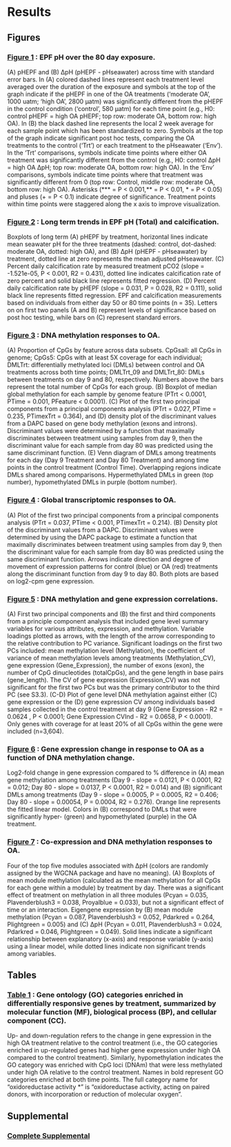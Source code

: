 

# Results

## Figures 
### [Figure 1](https://github.com/epigeneticstoocean/AE17_Cvirginica_MolecularResponse/blob/master/results/manuscript/figures/Figure1/Figure1.pdf) : EPF pH over the 80 day exposure.  
(A) pHEPF and (B) ΔpH (pHEPF - pHseawater) across time with standard error bars. In (A) colored dashed lines represent each treatment level averaged over the duration of the exposure and symbols at the top of the graph indicate if the pHEPF in one of the OA treatments (‘moderate OA’, 1000 uatm; ‘high OA’, 2800 μatm) was significantly different from the pHEPF in the control condition (‘control’, 580 μatm) for each time point (e.g., H0: control pHEPF = high OA pHEPF; top row: moderate OA, bottom row: high OA). In (B) the black dashed line represents the local 2 week average for each sample point which has been standardized to zero. Symbols at the top of the graph indicate significant post hoc tests, comparing the OA treatments to the control (‘Trt’) or each treatment to the pHseawater (‘Env’). In the ‘Trt’ comparisons, symbols indicate time points where either OA treatment was significantly different from the control (e.g., H0: control ΔpH = high OA ΔpH; top row: moderate OA, bottom row: high OA). In the ‘Env’ comparisons, symbols indicate time points where that treatment was significantly different from 0 (top row: Control, middle row: moderate OA, bottom row: high OA). Asterisks (*** = P < 0.001,** = P < 0.01, * = P < 0.05) and pluses (+ = P < 0.1) indicate degree of significance. Treatment points within time points were staggered along the x axis to improve visualization.

### [Figure 2](https://github.com/epigeneticstoocean/AE17_Cvirginica_MolecularResponse/blob/master/results/manuscript/figures/Figure2/Figure2.pdf) : Long term trends in EPF pH (Total) and calcification. 
Boxplots of long term (A) pHEPF by treatment, horizontal lines indicate mean seawater pH for the three treatments (dashed: control, dot-dashed: moderate OA, dotted: high OA), and (B) ΔpH (pHEPF - pHseawater)  by treatment, dotted line at zero represents the mean adjusted pHseawater. (C) Percent daily calcification rate by measured treatment pCO2 (slope = -1.521e-05, P < 0.001, R2  = 0.431), dotted line indicates calcification rate of zero percent and solid black line represents fitted regression. (D) Percent daily calcification rate by pHEPF (slope = 0.031, P = 0.028, R2 =  0.111), solid black line represents fitted regression. EPF and calcification measurements based on individuals from either day 50 or 80 time points (n = 35). Letters on on first two panels (A and B) represent levels of significance based on post hoc testing, while bars on (C) represent standard errors.
### [Figure 3](https://github.com/epigeneticstoocean/AE17_Cvirginica_MolecularResponse/blob/master/results/manuscript/figures/Figure3/Figure3_final.pdf) : DNA methylation responses to OA. 
(A) Proportion of CpGs by feature across data subsets. CpGsall: all CpGs in genome; CpGs5: CpGs with at least 5X coverage for each individual; DMLTrt: differentially methylated loci (DMLs) between control and OA treatments across both time points; DMLTrt_09 and DMLTrt_80: DMLs between treatments on day 9 and 80, respectively. Numbers above the bars represent the total number of CpGs for each group. (B) Boxplot of median global methylation for each sample by genome feature (PTrt < 0.0001, PTime = 0.001, PFeature < 0.0001). (C) Plot of the first two principal components from a principal components analysis (PTrt = 0.027, PTime = 0.235, PTimexTrt = 0.364), and (D) density plot of the discriminant values from a DAPC based on gene body methylation (exons and introns). Discriminant values were determined by a function that maximally discriminates between treatment using samples from day 9, then the discriminant value for each sample from day 80 was predicted using the same discriminant function. (E) Venn diagram of DMLs among treatments for each day (Day 9 Treatment and Day 80 Treatment) and among time points in the control treatment (Control Time). Overlapping regions indicate DMLs shared among comparisons. Hypermethylated DMLs in green (top number), hypomethylated DMLs in purple (bottom number).
### [Figure 4](https://github.com/epigeneticstoocean/AE17_Cvirginica_MolecularResponse/blob/master/results/manuscript/figures/Figure4/Figure4_final.pdf) : Global transcriptomic responses to OA. 
(A) Plot of the first two principal components from a principal components analysis (PTrt = 0.037, PTime < 0.001, PTimexTrt = 0.214). (B) Density plot of the discriminant values from a DAPC. Discriminant values were determined by using the DAPC package to estimate a function that maximally discriminates between treatment using samples from day 9, then the discriminant value for each sample from day 80 was predicted using the same discriminant function. Arrows indicate direction and degree of movement of expression patterns for control (blue) or OA (red) treatments along the discriminant function from day 9 to day 80. Both plots are based on log2-cpm gene expression.
### [Figure 5](https://github.com/epigeneticstoocean/AE17_Cvirginica_MolecularResponse/blob/master/results/manuscript/figures/Figure5/Figure5.pdf) : DNA methylation and gene expression correlations. 
(A) First two principal components and (B) the first and third components from a principle component analysis that included gene level summary variables for various attributes, expression, and methylation. Variable loadings plotted as arrows, with the length of the arrow corresponding to the relative contribution to PC variance. Significant loadings on the first two PCs included: mean methylation level (Methylation), the coefficient of variance of mean methylation levels among treatments (Methylation_CV), gene expression (Gene_Expression), the number of exons (exon), the number of CpG dinucleotides (totalCpGs), and the gene length in base pairs (gene_length). The CV of gene expression (Expression_CV) was not significant for the first two PCs but was the primary contributor to the third PC (see S3.3). (C-D) Plot of gene level DNA methylation against either (C) gene expression or the (D) gene expression CV among individuals based samples collected in the control treatment at day 9 (Gene Expression - R2 = 0.0624  , P < 0.0001; Gene Expression CVInd - R2 = 0.0658, P < 0.0001). Only genes with coverage for at least 20% of all CpGs within the gene were included (n=3,604).
### [Figure 6](https://github.com/epigeneticstoocean/AE17_Cvirginica_MolecularResponse/blob/master/results/manuscript/figures/Figure6/Figure6.pdf) : Gene expression change in response to OA as a function of DNA methylation change. 
Log2-fold change in gene expression compared to % difference in (A) mean gene methylation among treatments (Day 9 - slope = 0.0121, P < 0.0001, R2 = 0.012; Day 80 - slope = 0.0137, P < 0.0001, R2 = 0.014) and (B) significant DMLs among treatments (Day 9 - slope = 0.0005, P = 0.0005, R2 = 0.406; Day 80 - slope = 0.00054, P = 0.0004, R2 = 0.276). Orange line represents the fitted linear model. Colors in (B) correspond to DMLs that were significantly hyper- (green) and hypomethylated (purple) in the OA treatment.
### [Figure 7](https://github.com/epigeneticstoocean/AE17_Cvirginica_MolecularResponse/blob/master/results/manuscript/figures/Figure7/Figure7.pdf) : Co-expression and DNA methylation responses to OA. 
Four of the top five modules associated with ΔpH (colors are randomly assigned by the WGCNA package and have no meaning). (A) Boxplots of mean module methylation (calculated as the mean methylation for all CpGs for each gene within a module) by treatment by day. There was a significant effect of treatment on methylation in all three modules (Pcyan = 0.035, Plavenderblush3 = 0.038, Proyalblue = 0.033), but not a significant effect of time or an interaction. Eigengene expression by (B) mean module methylation (Pcyan = 0.087, Plavenderblush3 = 0.052, Pdarkred = 0.264, Plightgreen = 0.005) and (C) ΔpH (Pcyan = 0.011, Plavenderblush3 = 0.024, Pdarkred = 0.046, Plightgreen = 0.049). Solid lines indicate a significant relationship between explanatory (x-axis) and response variable (y-axis) using a linear model, while dotted lines indicate non significant trends among variables.

## Tables 

### [Table 1](https://github.com/epigeneticstoocean/AE17_Cvirginica_MolecularResponse/blob/master/results/manuscript/table/Table_1.pdf) : Gene ontology (GO) categories enriched in differentially responsive genes by treatment, summarized by molecular function (MF), biological process (BP), and cellular component (CC). 
Up- and down-regulation refers to the change in gene expression in the high OA treatment relative to the control treatment (i.e., the GO categories enriched in up-regulated genes had higher gene expression under high OA compared to the control treatment). Similarly, hypomethylation indicates the GO category was enriched with CpG loci (DNAm) that were less methylated under high OA relative to the control treatment. Names in bold represent GO categories enriched at both time points. The full category name for “oxidoreductase activity *” is “oxidoreductase activity, acting on paired donors, with incorporation or reduction of molecular oxygen”.


## Supplemental

### [Complete Supplemental](https://github.com/epigeneticstoocean/AE17_Cvirginica_MolecularResponse/blob/master/results/manuscript/Supplemental_Data.pdf)


